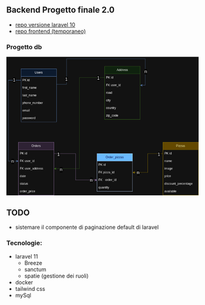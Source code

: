 ## Backend Progetto finale 2.0 
- [repo versione laravel 10](https://github.com/Francescodc92/pizzeria-backend)
- [repo frontend (temporaneo)](https://github.com/Francescodc92/pizzeria-full-stack)

### Progetto db
![database-structure](./.github/db_pizzeria.png)

## TODO
  - sistemare il componente di paginazione default di laravel

### Tecnologie:
  - laravel 11
    - Breeze
    - sanctum
    - spatie (gestione dei ruoli)
  - docker
  - tailwind css
  - mySql 
